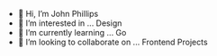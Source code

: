 - 👋 Hi, I’m John Phillips
- 👀 I’m interested in ... Design
- 🌱 I’m currently learning ... Go
- 💞️ I’m looking to collaborate on ... Frontend Projects

<!---
John-Jpann/John-Jpann is a ✨ special ✨ repository because its `README.md` (this file) appears on your GitHub profile.
You can click the Preview link to take a look at your changes.
Test
--->
